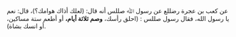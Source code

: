 عن كعب بن عجرة رضللع  عن رسول ﷲ صللس أنه قال: (لعلك أذاك هوامك؟)، قال: نعم يا رسول الله، فقال رسول صللس : (احلق رأسك، **وصم ثلاثة أيام،** أو أطعم ستة مساكين، أو انسك بشاة).
